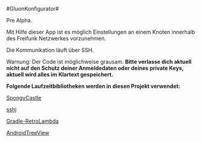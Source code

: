 #GluonKonfigurator#

Pre Alpha.

Mit Hilfe dieser App ist es möglich Einstellungen an einem Knoten innerhalb des Freifunk Netzwerkes vorzunehmen.

Die Kommunikation läuft über SSH.


Warnung:
Der Code ist möglichweise grausam. **Bitte verlasse dich aktuell nicht auf den Schutz deiner Anmeldedaten oder deines private Keys, aktuell wird alles im Klartext gespeichert.**


**Folgende Laufzeitbibliotheken werden in diesen Projekt verwendet:**

[SpongyCastle](https://github.com/rtyley/spongycastle)

[sshj](https://github.com/hierynomus/sshj)

[Gradle-RetroLambda](https://github.com/evant/gradle-retrolambda)

[AndroidTreeView](https://github.com/bmelnychuk/AndroidTreeView)

